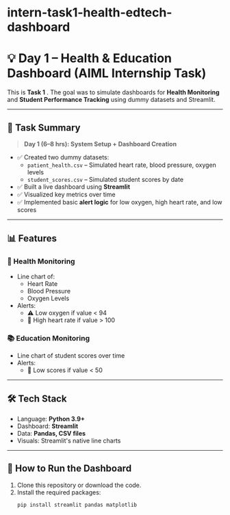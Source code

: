 # intern-task1-health-edtech-dashboard

# 💡 Day 1 – Health & Education Dashboard (AIML Internship Task)

This is **Task 1** . The goal was to simulate dashboards for **Health Monitoring** and **Student Performance Tracking** using dummy datasets and Streamlit.

---

## 📅 Task Summary

> **Day 1 (6–8 hrs): System Setup + Dashboard Creation**

- ✅ Created two dummy datasets:
  - `patient_health.csv` – Simulated heart rate, blood pressure, oxygen levels
  - `student_scores.csv` – Simulated student scores by date
- ✅ Built a live dashboard using **Streamlit**
- ✅ Visualized key metrics over time
- ✅ Implemented basic **alert logic** for low oxygen, high heart rate, and low scores

---

## 📊 Features

### 💓 Health Monitoring
- Line chart of:
  - Heart Rate
  - Blood Pressure
  - Oxygen Levels
- Alerts:
  - ⚠️ Low oxygen if value < 94
  - 🚨 High heart rate if value > 100

### 📚 Education Monitoring
- Line chart of student scores over time
- Alerts:
  - 🔴 Low scores if value < 50

---

## 🛠️ Tech Stack

- Language: **Python 3.9+**
- Dashboard: **Streamlit**
- Data: **Pandas, CSV files**
- Visuals: Streamlit's native line charts

---

## 🚀 How to Run the Dashboard

1. Clone this repository or download the code.
2. Install the required packages:
   ```bash
   pip install streamlit pandas matplotlib

